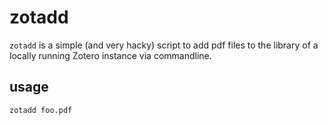 # zotadd

`zotadd` is a simple (and very hacky) script to add pdf files to the library of
a locally running Zotero instance via commandline.

## usage

	zotadd foo.pdf


